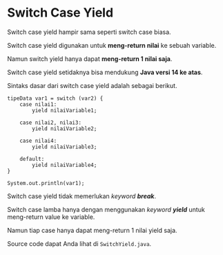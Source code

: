 # Switch Case Yield

Switch case yield hampir sama seperti switch case biasa.

Switch case yield digunakan untuk **meng-return nilai** ke sebuah variable.
    
Namun switch yield hanya dapat **meng-return 1 nilai saja**.

Switch case yield setidaknya bisa mendukung **Java versi 14 ke atas**.

Sintaks dasar dari switch case yield adalah sebagai berikut.

```
tipeData var1 = switch (var2) {
    case nilai1: 
        yield nilaiVariable1;

    case nilai2, nilai3: 
        yield nilaiVariable2;

    case nilai4:
        yield nilaiVariable3;
    
    default: 
        yield nilaiVariable4;
}

System.out.println(var1);
```

Switch case yield tidak memerlukan _keyword_ **_break_**.

Switch case lamba hanya dengan menggunakan _keyword_ **_yield_** untuk meng-return value ke variable.

Namun tiap case hanya dapat meng-return 1 nilai yield saja.

Source code dapat Anda lihat di `SwitchYield.java`.